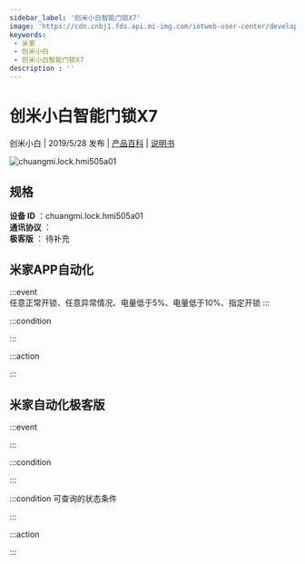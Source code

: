 ```yaml
---
sidebar_label: '创米小白智能门锁X7'
image: 'https://cdn.cnbj1.fds.api.mi-img.com/iotweb-user-center/developer_1678870890513JkfbCVic.png?GalaxyAccessKeyId=AKVGLQWBOVIRQ3XLEW&Expires=9223372036854775807&Signature=2LxJx4r82O6Z9WkeP9xXkOMA+uM='
keywords: 
 - 米家
 - 创米小白
 - 创米小白智能门锁X7
description : ''
---
```

# 创米小白智能门锁X7

创米小白 | 2019/5/28 发布 | [产品百科](https://home.mi.com/webapp/content/baike/product/index.html?model=chuangmi.lock.hmi505a01/) | [说明书](https://home.mi.com/views/introduction.html?model=chuangmi.lock.hmi505a01&region=cn)

![chuangmi.lock.hmi505a01](https://cdn.cnbj1.fds.api.mi-img.com/iotweb-user-center/developer_1678870890513JkfbCVic.png?GalaxyAccessKeyId=AKVGLQWBOVIRQ3XLEW&Expires=9223372036854775807&Signature=2LxJx4r82O6Z9WkeP9xXkOMA+uM=)

## 规格  
> 
**设备 ID** ：chuangmi.lock.hmi505a01  
**通讯协议** ：  
**极客版**  ： 待补充 


## 米家APP自动化  

:::event  
任意正常开锁、任意异常情况、电量低于5%、电量低于10%、指定开锁
:::

:::condition  

:::

:::action   

:::

## 米家自动化极客版  

:::event  

:::

:::condition  

:::

:::condition 可查询的状态条件  

:::

:::action  

:::

        
